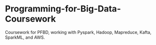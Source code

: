 # Programming-for-Big-Data-Coursework

Coursework for PFBD, working with Pyspark, Hadoop, Mapreduce, Kafta, SparkML, and AWS.
